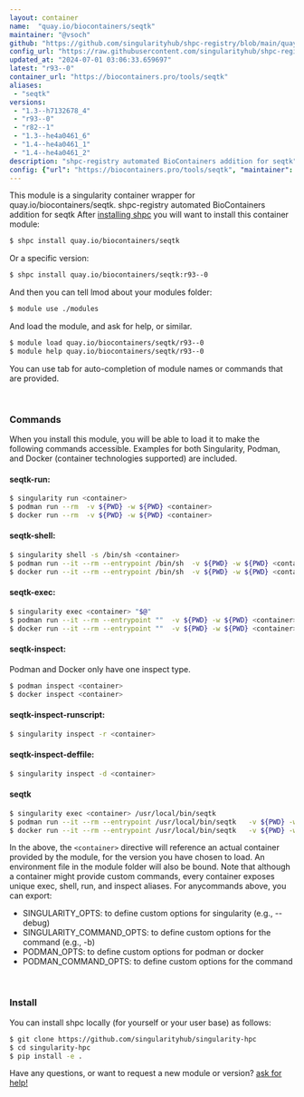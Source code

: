 ```yaml
---
layout: container
name:  "quay.io/biocontainers/seqtk"
maintainer: "@vsoch"
github: "https://github.com/singularityhub/shpc-registry/blob/main/quay.io/biocontainers/seqtk/container.yaml"
config_url: "https://raw.githubusercontent.com/singularityhub/shpc-registry/main/quay.io/biocontainers/seqtk/container.yaml"
updated_at: "2024-07-01 03:06:33.659697"
latest: "r93--0"
container_url: "https://biocontainers.pro/tools/seqtk"
aliases:
 - "seqtk"
versions:
 - "1.3--h7132678_4"
 - "r93--0"
 - "r82--1"
 - "1.3--he4a0461_6"
 - "1.4--he4a0461_1"
 - "1.4--he4a0461_2"
description: "shpc-registry automated BioContainers addition for seqtk"
config: {"url": "https://biocontainers.pro/tools/seqtk", "maintainer": "@vsoch", "description": "shpc-registry automated BioContainers addition for seqtk", "latest": {"r93--0": "sha256:91ca70e54ebf744d9e6b8a8320c86558bcf20b72a9ab881b1499c3a36e2a6711"}, "tags": {"1.3--h7132678_4": "sha256:93e4f7c1a202e3ebfa1c3b692c733b6d520b41c4e12eeb6f099a7ca3871fd1a9", "r93--0": "sha256:91ca70e54ebf744d9e6b8a8320c86558bcf20b72a9ab881b1499c3a36e2a6711", "r82--1": "sha256:c1d3ee29e5f3249281f37f78d53244cc2b3e881cbd8ddc6a49abd80d40fc1648", "1.3--he4a0461_6": "sha256:bb9bce3228bd88d06cbcbfbf6628a59ed1a8920655ddd3159091b7a4b358912e", "1.4--he4a0461_1": "sha256:24a4a7ebb63af178822c166befb4fcafc77d1b6754fe52fb085f0835cc274496", "1.4--he4a0461_2": "sha256:90e886efc9e10feb9cbe9f5112f2356a0dd8d8f32b0c2d40e075816ddfde519b"}, "docker": "quay.io/biocontainers/seqtk", "aliases": {"seqtk": "/usr/local/bin/seqtk"}}
---
```


This module is a singularity container wrapper for quay.io/biocontainers/seqtk.
shpc-registry automated BioContainers addition for seqtk
After [installing shpc](#install) you will want to install this container module:


```bash
$ shpc install quay.io/biocontainers/seqtk
```

Or a specific version:

```bash
$ shpc install quay.io/biocontainers/seqtk:r93--0
```

And then you can tell lmod about your modules folder:

```bash
$ module use ./modules
```

And load the module, and ask for help, or similar.

```bash
$ module load quay.io/biocontainers/seqtk/r93--0
$ module help quay.io/biocontainers/seqtk/r93--0
```

You can use tab for auto-completion of module names or commands that are provided.

<br>

### Commands

When you install this module, you will be able to load it to make the following commands accessible.
Examples for both Singularity, Podman, and Docker (container technologies supported) are included.

#### seqtk-run:

```bash
$ singularity run <container>
$ podman run --rm  -v ${PWD} -w ${PWD} <container>
$ docker run --rm  -v ${PWD} -w ${PWD} <container>
```

#### seqtk-shell:

```bash
$ singularity shell -s /bin/sh <container>
$ podman run --it --rm --entrypoint /bin/sh  -v ${PWD} -w ${PWD} <container>
$ docker run --it --rm --entrypoint /bin/sh  -v ${PWD} -w ${PWD} <container>
```

#### seqtk-exec:

```bash
$ singularity exec <container> "$@"
$ podman run --it --rm --entrypoint ""  -v ${PWD} -w ${PWD} <container> "$@"
$ docker run --it --rm --entrypoint ""  -v ${PWD} -w ${PWD} <container> "$@"
```

#### seqtk-inspect:

Podman and Docker only have one inspect type.

```bash
$ podman inspect <container>
$ docker inspect <container>
```

#### seqtk-inspect-runscript:

```bash
$ singularity inspect -r <container>
```

#### seqtk-inspect-deffile:

```bash
$ singularity inspect -d <container>
```


#### seqtk

```bash
$ singularity exec <container> /usr/local/bin/seqtk
$ podman run --it --rm --entrypoint /usr/local/bin/seqtk   -v ${PWD} -w ${PWD} <container> -c " $@"
$ docker run --it --rm --entrypoint /usr/local/bin/seqtk   -v ${PWD} -w ${PWD} <container> -c " $@"
```



In the above, the `<container>` directive will reference an actual container provided
by the module, for the version you have chosen to load. An environment file in the
module folder will also be bound. Note that although a container
might provide custom commands, every container exposes unique exec, shell, run, and
inspect aliases. For anycommands above, you can export:

 - SINGULARITY_OPTS: to define custom options for singularity (e.g., --debug)
 - SINGULARITY_COMMAND_OPTS: to define custom options for the command (e.g., -b)
 - PODMAN_OPTS: to define custom options for podman or docker
 - PODMAN_COMMAND_OPTS: to define custom options for the command

<br>

### Install

You can install shpc locally (for yourself or your user base) as follows:

```bash
$ git clone https://github.com/singularityhub/singularity-hpc
$ cd singularity-hpc
$ pip install -e .
```

Have any questions, or want to request a new module or version? [ask for help!](https://github.com/singularityhub/singularity-hpc/issues)